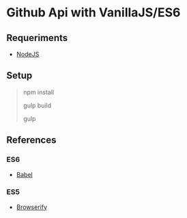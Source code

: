 # Github Api with VanillaJS/ES6
## Requeriments
* [NodeJS](https://nodejs.org/en/)

## Setup
> <p>npm install</p>
> <p>gulp build</p>
> <p>gulp</p>

## References
### ES6
* [Babel](https://babeljs.io/)
### ES5
* [Browserify](http://browserify.org/)